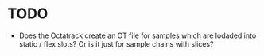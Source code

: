 # TODO
- Does the Octatrack create an OT file for samples which are lodaded into static / flex slots?
  Or is it just for sample chains with slices? 
